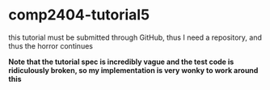 # comp2404-tutorial5
this tutorial must be submitted through GitHub, thus I need a repository, and thus the horror continues

**Note that the tutorial spec is incredibly vague and the test code is ridiculously broken, so my implementation is very wonky to work around this**
